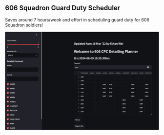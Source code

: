 ## 606 Squadron Guard Duty Scheduler

Saves around 7 hours/week and effort in scheduling guard duty for 606 Squadron soldiers!

![schedulerUI.png](public/images/SchedulerUI.png)